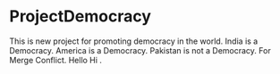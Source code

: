 # ProjectDemocracy
This is new project for promoting democracy in the world.
India is a Democracy.
America is a Democracy.
Pakistan is not a Democracy.
For Merge Conflict.
Hello Hi .